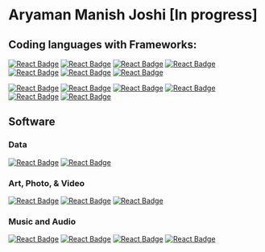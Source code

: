 # Aryaman Manish Joshi [In progress]

## Coding languages with Frameworks:
 <!-- + PYTHON + -->
[![React Badge](https://img.shields.io/badge/-Python-3776AB?style=for-the-badge&labelColor=black&logo=python&logoColor=FFD43B)](#)
[![React Badge](https://img.shields.io/badge/-Pandas-150458?style=&labelColor=white&logo=pandas&logoColor=150458)](#)
[![React Badge](https://img.shields.io/badge/-NumPy-013243?style=&labelColor=white&logo=numpy&logoColor=013243)](#)
[![React Badge](https://img.shields.io/badge/-Matplotlib-FFD43B?style=&labelColor=white&logo=python&logoColor=FFD43B)](#)
[![React Badge](https://img.shields.io/badge/-PyTorch-EE4C2C?style=&labelColor=white&logo=pytorch&logoColor=EE4C2C)](#)
[![React Badge](https://img.shields.io/badge/-SciKit--Learn-F7931E?style=&labelColor=white&logo=scikitlearn&logoColor=F7931E)](#)
[![React Badge](https://img.shields.io/badge/-Pygame-FFE873?style=&labelColor=white&logo=python&logoColor=FFE873)](#)

<!-- + R + -->
[![React Badge](https://img.shields.io/badge/-R-276DC3?style=for-the-badge&labelColor=black&logo=r&logoColor=276DC3)](#)
[![React Badge](https://img.shields.io/badge/-Tidyverse-1A162D?style=&labelColor=white&logo=tidyverse&logoColor=1A162D)](#)
[![React Badge](https://img.shields.io/badge/-Tidymodels-1A162D?style=&labelColor=white&logo=tidyverse&logoColor=1A162D)](#)
[![React Badge](https://img.shields.io/badge/-ggplot-1A162D?style=&labelColor=white&logo=tidyverse&logoColor=1A162D)](#)
[![React Badge](https://img.shields.io/badge/-Shiny-276DC3?style=&labelColor=white&logo=tidyverse&logoColor=276DC3)](#)
[![React Badge](https://img.shields.io/badge/-Plotly-3F4F75?style=&labelColor=white&logo=plotly&logoColor=3F4F75)](#)

## Software
### Data
[![React Badge](https://img.shields.io/badge/-Tableau-0987fb?style=for-the-badge&labelColor=black&logo=tableau&logoColor=E97627)](#)
[![React Badge](https://img.shields.io/badge/-Excel-217346?style=for-the-badge&labelColor=black&logo=microsoftexcel&logoColor=217346)](#)

### Art, Photo, & Video
[![React Badge](https://img.shields.io/badge/-Aseprite-7D929E?style=for-the-badge&labelColor=black&logo=aseprite&logoColor=7D929E)](#)
[![React Badge](https://img.shields.io/badge/-Photoshop-31A8FF?style=for-the-badge&labelColor=black&logo=adobephotoshop&logoColor=31A8FF)](#)
[![React Badge](https://img.shields.io/badge/-Premiere_Pro-9999FF?style=for-the-badge&labelColor=black&logo=adobepremierepro&logoColor=9999FF)](#)

### Music and Audio
[![React Badge](https://img.shields.io/badge/-MuseScore-1A70B8?style=for-the-badge&labelColor=black&logo=musescore&logoColor=1A70B8)](#)
[![React Badge](https://img.shields.io/badge/-Audacity-0000CC?style=for-the-badge&labelColor=black&logo=audacity&logoColor=FFD43B)](#)
[![React Badge](https://img.shields.io/badge/-Ableton_Live-000000?style=for-the-badge&labelColor=black&logo=abletonlive&logoColor=FFFFFF)](#)
[![React Badge](https://img.shields.io/badge/-Finale-14D8CC?style=for-the-badge&labelColor=black&logo=adobefonts&logoColor=14D8CC)](#)
